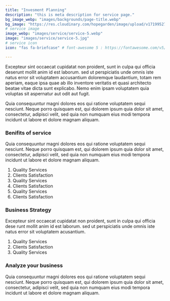 ```yaml
---
title: "Invesment Planning"
description: "this is meta description for service page."
bg_image_webp: "images/backgrounds/page-title.webp"
bg_image: "https://res.cloudinary.com/hopegarden/image/upload/v1719952740/title-poppy.webp"
# service image
image_webp: "images/service/service-5.webp"
image: "images/service/service-5.jpg"
# service icon
icon: "fas fa-briefcase" # font-awesome 5 : https://fontawesome.com/v5/search

---
```


Excepteur sint occaecat cupidatat non proident, sunt in culpa qui officia deserunt mollit anim id est laborum. sed ut perspiciatis unde omnis iste natus error sit voluptatem accusantium doloremque laudantium, totam rem aperiam, eaque ipsa quae ab illo inventore veritatis et quasi architecto beatae vitae dicta sunt explicabo. Nemo enim ipsam voluptatem quia voluptas sit aspernatur aut odit aut fugit.

Quia consequuntur magni dolores eos qui ratione voluptatem sequi nesciunt. Neque porro quisquam est, qui dolorem ipsum quia dolor sit amet, consectetur, adipisci velit, sed quia non numquam eius modi tempora incidunt ut labore et dolore magnam aliquam.

### Benifits of service

Quia consequuntur magni dolores eos qui ratione voluptatem sequi nesciunt. Neque porro quisquam est, qui dolorem ipsum quia dolor sit amet, consectetur, adipisci velit, sed quia non numquam eius modi tempora incidunt ut labore et dolore magnam aliquam.

1. Quality Services
2. Clients Satisfaction
3. Quality Services
4. Clients Satisfaction
5. Quality Services
6. Clients Satisfaction

### Business Strategy

Excepteur sint occaecat cupidatat non proident, sunt in culpa qui officia dese runt mollit anim id est laborum. sed ut perspiciatis unde omnis iste natus error sit voluptatem acusantium.


1. Quality Services
2. Clients Satisfaction
3. Quality Services

### Analyze your business

Quia consequuntur magni dolores eos qui ratione voluptatem sequi nesciunt. Neque porro quisquam est, qui dolorem ipsum quia dolor sit amet, consectetur, adipisci velit, sed quia non numquam eius modi tempora incidunt ut labore et dolore magnam aliquam.
